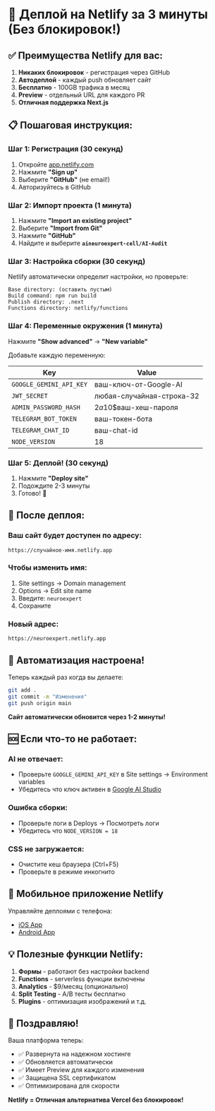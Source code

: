 # 🚀 Деплой на Netlify за 3 минуты (Без блокировок!)

## ✅ Преимущества Netlify для вас:

1. **Никаких блокировок** - регистрация через GitHub
2. **Автодеплой** - каждый push обновляет сайт
3. **Бесплатно** - 100GB трафика в месяц
4. **Preview** - отдельный URL для каждого PR
5. **Отличная поддержка Next.js**

## 📋 Пошаговая инструкция:

### Шаг 1: Регистрация (30 секунд)
1. Откройте [app.netlify.com](https://app.netlify.com)
2. Нажмите **"Sign up"**
3. Выберите **"GitHub"** (не email!)
4. Авторизуйтесь в GitHub

### Шаг 2: Импорт проекта (1 минута)
1. Нажмите **"Import an existing project"**
2. Выберите **"Import from Git"**
3. Нажмите **"GitHub"**
4. Найдите и выберите **`aineuroexpert-cell/AI-Audit`**

### Шаг 3: Настройка сборки (30 секунд)
Netlify автоматически определит настройки, но проверьте:

```
Base directory: (оставить пустым)
Build command: npm run build
Publish directory: .next
Functions directory: netlify/functions
```

### Шаг 4: Переменные окружения (1 минута)
Нажмите **"Show advanced"** → **"New variable"**

Добавьте каждую переменную:

| Key | Value |
|-----|-------|
| `GOOGLE_GEMINI_API_KEY` | ваш-ключ-от-Google-AI |
| `JWT_SECRET` | любая-случайная-строка-32 |
| `ADMIN_PASSWORD_HASH` | $2a$10$ваш-хеш-пароля |
| `TELEGRAM_BOT_TOKEN` | ваш-токен-бота |
| `TELEGRAM_CHAT_ID` | ваш-chat-id |
| `NODE_VERSION` | 18 |

### Шаг 5: Деплой! (30 секунд)
1. Нажмите **"Deploy site"**
2. Подождите 2-3 минуты
3. Готово! 🎉

## 🔗 После деплоя:

### Ваш сайт будет доступен по адресу:
```
https://случайное-имя.netlify.app
```

### Чтобы изменить имя:
1. Site settings → Domain management
2. Options → Edit site name
3. Введите: `neuroexpert`
4. Сохраните

### Новый адрес:
```
https://neuroexpert.netlify.app
```

## 🎯 Автоматизация настроена!

Теперь каждый раз когда вы делаете:
```bash
git add .
git commit -m "Изменения"
git push origin main
```

**Сайт автоматически обновится через 1-2 минуты!**

## 🆘 Если что-то не работает:

### AI не отвечает:
- Проверьте `GOOGLE_GEMINI_API_KEY` в Site settings → Environment variables
- Убедитесь что ключ активен в [Google AI Studio](https://makersuite.google.com/app/apikey)

### Ошибка сборки:
- Проверьте логи в Deploys → Посмотреть логи
- Убедитесь что `NODE_VERSION = 18`

### CSS не загружается:
- Очистите кеш браузера (Ctrl+F5)
- Проверьте в режиме инкогнито

## 📱 Мобильное приложение Netlify

Управляйте деплоями с телефона:
- [iOS App](https://apps.apple.com/app/netlify/id1555179234)
- [Android App](https://play.google.com/store/apps/details?id=com.netlify.app)

## 💡 Полезные функции Netlify:

1. **Формы** - работают без настройки backend
2. **Functions** - serverless функции включены
3. **Analytics** - $9/месяц (опционально)
4. **Split Testing** - A/B тесты бесплатно
5. **Plugins** - оптимизация изображений и т.д.

## 🎉 Поздравляю!

Ваша платформа теперь:
- ✅ Развернута на надежном хостинге
- ✅ Обновляется автоматически
- ✅ Имеет Preview для каждого изменения
- ✅ Защищена SSL сертификатом
- ✅ Оптимизирована для скорости

**Netlify = Отличная альтернатива Vercel без блокировок!**